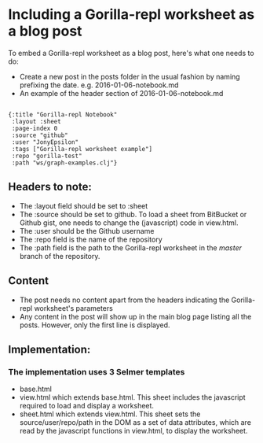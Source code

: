 # Including a Gorilla-repl worksheet as a blog post

To embed a Gorilla-repl worksheet as a blog post, here's what one needs to do:

* Create a new post in the posts folder in the usual fashion by naming prefixing the date. e.g. 2016-01-06-notebook.md
* An example of the header section of 2016-01-06-notebook.md

```

{:title "Gorilla-repl Notebook"
 :layout :sheet
 :page-index 0
 :source "github"
 :user "JonyEpsilon"
 :tags ["Gorilla-repl worksheet example"]
 :repo "gorilla-test"
 :path "ws/graph-examples.clj"}

```

## Headers to note:

* The :layout field should be set to :sheet
* The :source should be set to github. To load a sheet from BitBucket or Github gist, one needs to change the (javascript) code in view.html.
* The :user should be the Github username 
* The :repo field is the name of the repository
* The :path field is the path to the Gorilla-repl worksheet in the *master* branch of the repository.

## Content

* The post needs no content apart from the headers indicating the Gorilla-repl worksheet's parameters
* Any content in the post will show up in the main blog page listing all the posts. However, only the first line is displayed.

## Implementation:

### The implementation uses 3 Selmer templates

* base.html
* view.html which extends base.html. This sheet includes the javascript required to load and display a worksheet.
* sheet.html which extends view.html. This sheet sets the source/user/repo/path in the DOM as a set of data attributes, which are read by the javascript functions in view.html, to display the worksheet.
